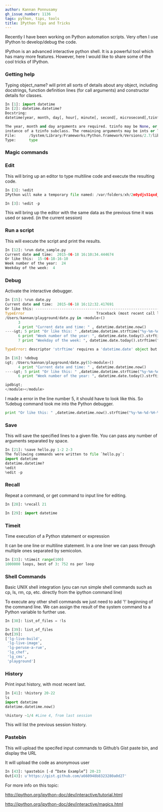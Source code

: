 ```yaml
---
author: Kannan Ponnusamy
gh_issue_number: 1136
tags: python, tips, tools
title: IPython Tips and Tricks
---
```


Recently I have been working on Python automation scripts. Very often I use IPython to develop/debug the code.

IPython is an advanced interactive python shell. It is a powerful tool which has many more features. However, here I would like to share some of the cool tricks of IPython.

### Getting help

Typing object_name? will print all sorts of details about any object, including docstrings, function definition lines (for call arguments) and constructor details for classes.

```python
In [1]: import datetime
In [2]: datetime.datetime?
Docstring:
datetime(year, month, day[, hour[, minute[, second[, microsecond[,tzinfo]]]]])

The year, month and day arguments are required. tzinfo may be None, or an
instance of a tzinfo subclass. The remaining arguments may be ints or longs.
File:      /System/Library/Frameworks/Python.framework/Versions/2.7/lib/python2.7/lib-dynload/datetime.so
Type:      type
```

### Magic commands

### Edit

This will bring up an editor to type multiline code and execute the resulting code.

```python
In [3]: %edit
IPython will make a temporary file named: /var/folders/xh/2m0ydjs51qxd_3y2k7x50hjc0000gn/T/ipython_edit_jnVJ51/ipython_edit_NdnenL.py
```
```python
In [3]: %edit -p
```
This will bring up the editor with the same data as the previous time it was used or saved. (in the current session)

### Run a script

This will execute the script and print the results. 

```python
In [12]: %run date_sample.py
Current date and time:  2015-06-18 16:10:34.444674
Or like this:  15-06-18-16-10
Week number of the year:  24
Weekday of the week:  4
```

### Debug

Activate the interactive debugger.

```python
In [15]: %run date.py
Current date and time:  2015-06-18 16:12:32.417691
Or like this: ---------------------------------------------------------------------------
TypeError                                 Traceback (most recent call last)
/Users/kannan/playground/date.py in <module>()
      3 
      4 print "Current date and time: " , datetime.datetime.now()
----&gt; 5 print "Or like this: " ,datetime.datetime.strftime("%y-%m-%d-%H-%M")
      6 print "Week number of the year: ", datetime.date.today().strftime("%W")
      7 print "Weekday of the week: ", datetime.date.today().strftime("%w")

TypeError: descriptor 'strftime' requires a 'datetime.date' object but received a 'str'

In [16]: %debug
&gt; /Users/kannan/playground/date.py(5)<module>()
      4 print "Current date and time: " , datetime.datetime.now()
----&gt; 5 print "Or like this: " ,datetime.datetime.strftime("%y-%m-%d-%H-%M")
      6 print "Week number of the year: ", datetime.date.today().strftime("%W")

ipdb&gt;
</module></module>
```
I made a error in the line number 5, it should have to look like this. So %debug command took me into the Python debugger. 

```python
print "Or like this: " ,datetime.datetime.now().strftime("%y-%m-%d-%H-%M")
```

### Save

This will save the specified lines to a given file. You can pass any number of arguments separated by space. 

```python
In [21]: %save hello.py 1-2 2-3
The following commands were written to file `hello.py`:
import datetime
datetime.datetime?
%edit
%edit -p
```

### Recall

Repeat a command, or get command to input line for editing. 

```python
In [28]: %recall 21

In [29]: import datetime
```

### Timeit

Time execution of a Python statement or expression

It can be one line or multiline statement. In a one liner we can pass through multiple ones separated by semicolon. 

```python
In [33]: %timeit range(100)
1000000 loops, best of 3: 752 ns per loop
```

### Shell Commands

Basic UNIX shell integration (you can run simple shell commands such as cp, ls, rm, cp, etc. directly from the ipython command line)

To execute any other shell commands we just need to add '!' beginning of the command line. We can assign the result of the system command to a Python variable to further use. 

```python
In [38]: list_of_files = !ls

In [39]: list_of_files
Out[39]: 
['lg-live-build',
 'lg-live-image',
 'lg-peruse-a-rue',
 'lg_chef',
 'lg_cms',
 'playground']
```

### History

Print input history, with most recent last.

```python
In [41]: %history 20-22
ls
import datetime
datetime.datetime.now()
```
```python
%history ~1/4 #Line 4, from last session
```
This will list the previous session history.

### Pastebin

This will upload the specifed input commands to Github’s Gist paste bin, and display the URL

It will upload the code as anonymous user

```python
In [43]: %pastebin [-d “Date Example”] 20-23
Out[43]: u'https://gist.github.com/a660948b8323280a0d27'
```

For more info on this topic: 

http://ipython.org/ipython-doc/dev/interactive/tutorial.html

http://ipython.org/ipython-doc/dev/interactive/magics.html


